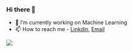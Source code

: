 ### Hi there 👋

- 🔭 I’m currently working on Machine Learning
- 📫 How to reach me  - [Linkdin](https://www.linkedin.com/in/ganjideepika/), [Email](adityabobde19@gmail.com)
 <img src = "https://github-readme-stats.vercel.app/api?username=DeepikaGanji&&show_icons=true&title_color=ffffff&icon_color=bb2acf&text_color=daf7dc&bg_color=151515">
